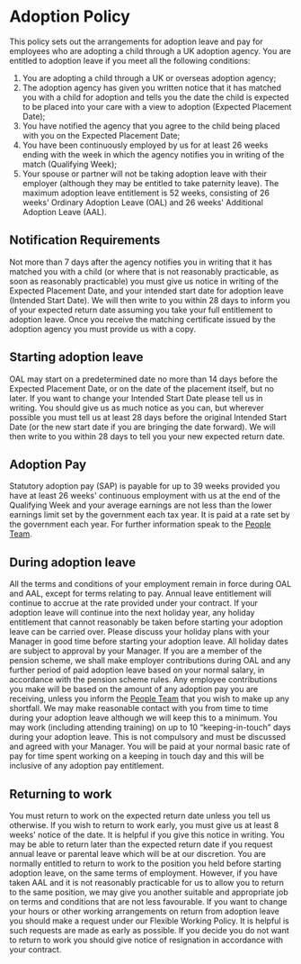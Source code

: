 # Adoption Policy
This policy sets out the arrangements for adoption leave and pay for employees who are adopting a child through
a UK adoption agency. You are entitled to adoption leave if you meet all the following conditions:
1. You are adopting a child through a UK or overseas adoption agency;
2. The adoption agency has given you written notice that it has matched you with a child for adoption and
tells you the date the child is expected to be placed into your care with a view to adoption (Expected
Placement Date);
3. You have notified the agency that you agree to the child being placed with you on the Expected
Placement Date;
4. You have been continuously employed by us for at least 26 weeks ending with the week in which the
agency notifies you in writing of the match (Qualifying Week);
5. Your spouse or partner will not be taking adoption leave with their employer (although they may be
entitled to take paternity leave).
The maximum adoption leave entitlement is 52 weeks, consisting of 26 weeks' Ordinary Adoption Leave (OAL)
and 26 weeks' Additional Adoption Leave (AAL).

## Notification Requirements

Not more than 7 days after the agency notifies you in writing that it has matched you with a child (or where that is
not reasonably practicable, as soon as reasonably practicable) you must give us notice in writing of the Expected
Placement Date, and your intended start date for adoption leave (Intended Start Date). We will then write to you
within 28 days to inform you of your expected return date assuming you take your full entitlement to adoption
leave. Once you receive the matching certificate issued by the adoption agency you must provide us with a copy.
## Starting adoption leave
OAL may start on a predetermined date no more than 14 days before the Expected Placement Date, or on the date
of the placement itself, but no later. If you want to change your Intended Start Date please tell us in writing. You
should give us as much notice as you can, but wherever possible you must tell us at least 28 days before the
original Intended Start Date (or the new start date if you are bringing the date forward). We will then write to you
within 28 days to tell you your new expected return date.
## Adoption Pay
Statutory adoption pay (SAP) is payable for up to 39 weeks provided you have at least 26 weeks' continuous
employment with us at the end of the Qualifying Week and your average earnings are not less than the lower
earnings limit set by the government each tax year. It is paid at a rate set by the government each year. For
further information speak to the [People Team](https://intranet.infinityworks.com/key-people/head-office-support).
## During adoption leave
All the terms and conditions of your employment remain in force during OAL and AAL, except for terms relating to
pay. Annual leave entitlement will continue to accrue at the rate provided under your contract. If your adoption
leave will continue into the next holiday year, any holiday entitlement that cannot reasonably be taken before
starting your adoption leave can be carried over. Please discuss your holiday plans with your Manager in good
time before starting your adoption leave. All holiday dates are subject to approval by your Manager.
If you are a member of the pension scheme, we shall make employer contributions during OAL and any further
period of paid adoption leave based on your normal salary, in accordance with the pension scheme rules. Any
employee contributions you make will be based on the amount of any adoption pay you are receiving, unless you
inform the [People Team](https://intranet.infinityworks.com/key-people/head-office-support) that you wish to make up any shortfall.
We may make reasonable contact with you from time to time during your adoption leave although we will keep
this to a minimum. You may work (including attending training) on up to 10 “keeping-in-touch” days during your
adoption leave. This is not compulsory and must be discussed and agreed with your Manager. You will be paid at
your normal basic rate of pay for time spent working on a keeping in touch day and this will be inclusive of any
adoption pay entitlement.
## Returning to work
You must return to work on the expected return date unless you tell us otherwise. If you wish to return to work
early, you must give us at least 8 weeks' notice of the date. It is helpful if you give this notice in writing. You may
be able to return later than the expected return date if you request annual leave or parental leave which will be at
our discretion. You are normally entitled to return to work to the position you held before starting adoption leave,
on the same terms of employment. However, if you have taken AAL and it is not reasonably practicable for us to
allow you to return to the same position, we may give you another suitable and appropriate job on terms and
conditions that are not less favourable. If you want to change your hours or other working arrangements on
return from adoption leave you should make a request under our Flexible Working Policy. It is helpful is such
requests are made as early as possible. If you decide you do not want to return to work you should give notice of
resignation in accordance with your contract.
